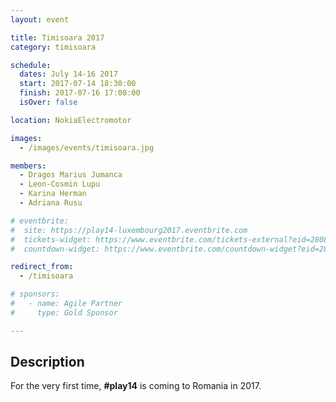 ```yaml
---
layout: event

title: Timisoara 2017
category: timisoara

schedule:
  dates: July 14-16 2017
  start: 2017-07-14 18:30:00
  finish: 2017-07-16 17:00:00
  isOver: false

location: NokiaElectromotor

images:
  - /images/events/timisoara.jpg

members:
  - Dragos Marius Jumanca
  - Leon-Cosmin Lupu
  - Karina Herman
  - Adriana Rusu

# eventbrite: 
#  site: https://play14-luxembourg2017.eventbrite.com
#  tickets-widget: https://www.eventbrite.com/tickets-external?eid=28083088273&ref=etckt
#  countdown-widget: https://www.eventbrite.com/countdown-widget?eid=28083088273

redirect_from:
  - /timisoara

# sponsors:
#   - name: Agile Partner
#     type: Gold Sponsor

---
```


## Description
For the very first time, **#play14** is coming to Romania in 2017.
